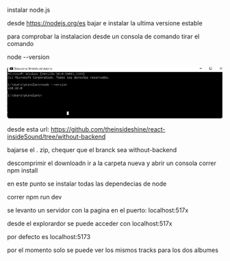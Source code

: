 instalar node.js

desde https://nodejs.org/es bajar e instalar la ultima versione estable

para comprobar la instalacion desde un consola de comando tirar el comando 

node --version 

![](images/node-version.png)

desde esta url: https://github.com/theinsideshine/react-insideSound/tree/without-backend

bajarse el . zip, chequer que el branck sea without-backend

[](images/git-branch.jpg)


descomprimir el downloadn ir a la carpeta nueva y abrir un consola
correr npm install 


[](images/npm-install.jpg)

en este punto se instalar todas las dependecias de node 
[](images/node-create.jpg) 


correr npm run dev 

se levanto un servidor con la pagina en el puerto: localhost:517x
[](images/run-server.jpg) 

desde el explorardor se puede acceder con localhost:517x 


por defecto es localhost:5173
[](images/algum.jpg) 

por el momento solo se puede ver los mismos tracks para los dos albumes 


[](images/tracks.jpg)



